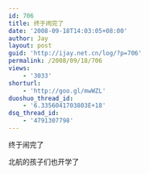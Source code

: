 ```yaml
---
id: 706
title: 终于闹完了
date: '2008-09-18T14:03:05+08:00'
author: Jay
layout: post
guid: 'http://ijay.net.cn/log/?p=706'
permalink: /2008/09/18/706
views:
    - '3033'
shorturl:
    - 'http://goo.gl/mwWZL'
duoshuo_thread_id:
    - '6.3356041703803E+18'
dsq_thread_id:
    - '4791307798'
---
```


终于闹完了

北航的孩子们也开学了